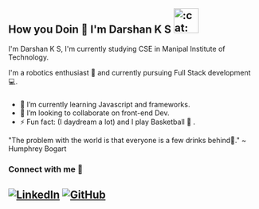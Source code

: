 ## How you Doin 👋 I'm Darshan K S <img src="https://i.imgur.com/veZrcC7.gif" alt=":cat:" width="50" />
I'm Darshan K S, I'm currently studying CSE in Manipal Institute of Technology.

I'm a robotics enthusiast 🤖 and currently pursuing Full Stack development :computer:. 

###

- 🌱 I’m currently learning Javascript and frameworks.
- 👯 I’m looking to collaborate on front-end Dev.
- ⚡ Fun fact: (I daydream a lot) and I play Basketball :basketball: .

"The problem with the world is that everyone is a few drinks behind:beer:." ~ Humphrey Bogart

<!-- ![Anurag's GitHub stats](https://github-readme-stats.vercel.app/api?username=Darshan-K-S-work&count_private=true&show_icons=true&theme=chartreuse-dark) 
[![Top Langs](https://github-readme-stats.vercel.app/api/top-langs/?username=Darshan-K-S-work&theme=chartreuse-dark&langs_count=8)](https://github.com/anuraghazra/github-readme-stats)
 -->


### Connect with me 🔗

[![LinkedIn](https://img.shields.io/badge/LinkedIn-0077B5?style=for-the-badge&logo=linkedin&logoColor=white)](https://www.linkedin.com/in/darshan-k-s/)
[![GitHub](https://img.shields.io/github/followers/darshan-k-s?style=social)](https://github.com/darshan-k-s)
---
<!--  
![Darshan's GitHub stats](https://github-readme-stats.vercel.app/api?username=Darshan-K-S-work&show_icons=true&theme=radical)

[![Top Langs](https://github-readme-stats.vercel.app/api/top-langs/?username=Darshan-K-S-work&langs_count=8&theme=radical)](https://github.com/Darshan-K-S-work)

[![Readme Card](https://github-readme-stats.vercel.app/api/pin/?username=Darshan-K-S-work&repo=wall-follower-robot&theme=radical)](https://github.com/Darshan-K-S-work/wall-follower-robot)
-->



<!--
**Darshan-K-S-work/Darshan-K-S-work** is a ✨ _special_ ✨ repository because its `README.md` (this file) appears on your GitHub profile.

Here are some ideas to get you started:

- 🔭 I’m currently working on ...
- 🌱 I’m currently learning ...
- 👯 I’m looking to collaborate on ...
- 🤔 I’m looking for help with ...
- 💬 Ask me about ...
- 📫 How to reach me: ...
- 😄 Pronouns: ...
- ⚡ Fun fact: ...
-->
